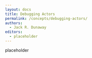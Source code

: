 ```yaml
---
layout: docs
title: Debugging Actors
permalink: /concepts/debugging-actors/
authors:
  - Jack R. Dunaway
editors:
  - placeholder
---
```


placeholder

